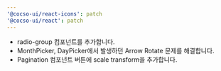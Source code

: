 ```yaml
---
'@cocso-ui/react-icons': patch
'@cocso-ui/react': patch
---
```


- radio-group 컴포넌트를 추가합니다.
- MonthPicker, DayPicker에서 발생하던 Arrow Rotate 문제를 해결합니다.
- Pagination 컴포넌트 버튼에 scale transform을 추가합니다.
